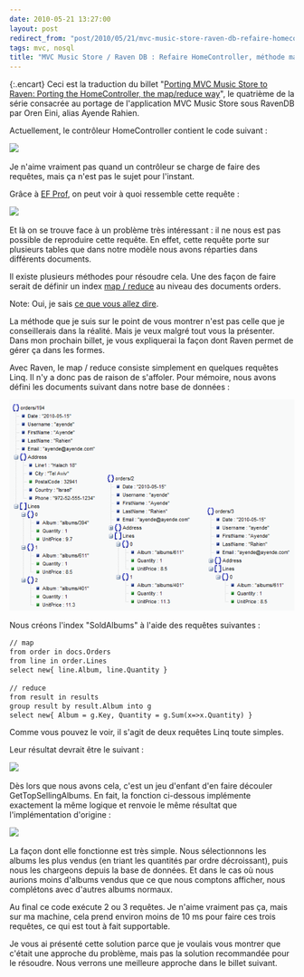 ```yaml
---
date: 2010-05-21 13:27:00
layout: post
redirect_from: "post/2010/05/21/mvc-music-store-raven-db-refaire-homecontroller-methode-map-reduce"
tags: mvc, nosql
title: "MVC Music Store / Raven DB : Refaire HomeController, méthode map/reduce"
---
```


{:.encart}
Ceci est la traduction du billet "[Porting MVC Music Store to Raven: Porting the HomeController, the
map/reduce way](http://ayende.com/Blog/archive/2010/05/21/porting-mvc-music-store-to-raven-porting-the-homecontroller-the.aspx)", le quatrième de la série consacrée au portage de
l'application MVC Music Store sous RavenDB par Oren Eini, alias Ayende
Rahien.

Actuellement, le contrôleur HomeController contient le code
suivant :

![](http://ayende.com/Blog/images/ayende_com/Blog/WindowsLiveWriter/PortingMVCMusicStoretoRavenPortingtheHom_1FB9/image_2.png)

Je n'aime vraiment pas quand un contrôleur se charge de faire des requêtes,
mais ça n'est pas le sujet pour l'instant.

Grâce à [EF Prof](http://efprof.com/), on peut voir
à quoi ressemble cette requête :

![](http://ayende.com/Blog/images/ayende_com/Blog/WindowsLiveWriter/PortingMVCMusicStoretoRavenPortingtheHom_1FB9/image_thumb_1.png)

Et là on se trouve face à un problème très intéressant : il ne nous est
pas possible de reproduire cette requête. En effet, cette requête porte sur
plusieurs tables que dans notre modèle nous avons réparties dans différents
documents.

Il existe plusieurs méthodes pour résoudre cela. Une des façon de faire
serait de définir un index [map / reduce](http://ayende.com/Blog/archive/2010/03/14/map-reduce-ndash-a-visual-explanation.aspx) au niveau des documents orders.

Note: Oui, je sais [ce que vous allez dire](http://browsertoolkit.com/fault-tolerance.png).

La méthode que je suis sur le point de vous montrer n'est pas celle que je
conseillerais dans la réalité. Mais je veux malgré tout vous la présenter. Dans
mon prochain billet, je vous expliquerai la façon dont Raven permet de gérer ça
dans les formes.

Avec Raven, le map / reduce consiste simplement en quelques requêtes Linq.
Il n'y a donc pas de raison de s'affoler. Pour mémoire, nous avons défini les
documents suivant dans notre base de données :

![](/public/2010/ravendb4.png)

Nous créons l'index "SoldAlbums" à l'aide des requêtes suivantes :

```
// map
from order in docs.Orders
from line in order.Lines
select new{ line.Album, line.Quantity }

// reduce
from result in results
group result by result.Album into g
select new{ Album = g.Key, Quantity = g.Sum(x=>x.Quantity) }
```

Comme vous pouvez le voir, il s'agit de deux requêtes Linq toute
simples.

Leur résultat devrait être le suivant :

![](http://ayende.com/Blog/images/ayende_com/Blog/WindowsLiveWriter/PortingMVCMusicStoretoRavenPortingtheHom_1FB9/image_thumb_4.png)

Dès lors que nous avons cela, c'est un jeu d'enfant d'en faire découler
GetTopSellingAlbums. En fait, la fonction ci-dessous implémente exactement la
même logique et renvoie le même résultat que l'implémentation
d'origine :

![](http://ayende.com/Blog/images/ayende_com/Blog/WindowsLiveWriter/PortingMVCMusicStoretoRavenPortingtheHom_1FB9/image_thumb_6.png)

La façon dont elle fonctionne est très simple. Nous sélectionnons les albums
les plus vendus (en triant les quantités par ordre décroissant), puis nous les
chargeons depuis la base de données. Et dans le cas où nous aurions moins
d'albums vendus que ce que nous comptons afficher, nous complétons avec
d'autres albums normaux.

Au final ce code exécute 2 ou 3 requêtes. Je n'aime vraiment pas ça, mais
sur ma machine, cela prend environ moins de 10 ms pour faire ces trois
requêtes, ce qui est tout à fait supportable.

Je vous ai présenté cette solution parce que je voulais vous montrer que
c'était une approche du problème, mais pas la solution recommandée pour le
résoudre. Nous verrons une meilleure approche dans le billet suivant.
